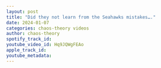 ```yaml
---
layout: post
title: "Did they not learn from the Seahawks mistakes…."
date: 2024-01-07
categories: chaos-theory videos
author: chaos-theory
spotify_track_id: 
youtube_video_id: Hq9JQWgFEAo
apple_track_id: 
youtube_metadata: 
---
```

